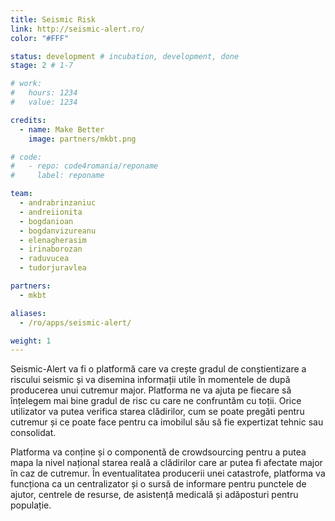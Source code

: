 ```yaml
---
title: Seismic Risk
link: http://seismic-alert.ro/
color: "#FFF"

status: development # incubation, development, done
stage: 2 # 1-7

# work:
#   hours: 1234
#   value: 1234

credits:
  - name: Make Better
    image: partners/mkbt.png

# code:
#   - repo: code4romania/reponame
#     label: reponame

team:
  - andrabrinzaniuc
  - andreiionita
  - bogdanioan
  - bogdanvizureanu
  - elenagherasim
  - irinaborozan
  - raduvucea
  - tudorjuravlea

partners:
  - mkbt

aliases:
  - /ro/apps/seismic-alert/

weight: 1
---
```

Seismic-Alert va fi o platformă care va crește gradul de conștientizare a riscului seismic și va disemina informații utile în momentele de după producerea unui cutremur major. Platforma ne va ajuta pe fiecare să înțelegem mai bine gradul de risc cu care ne confruntăm cu toții. Orice utilizator va putea verifica starea clădirilor, cum se poate pregăti pentru cutremur și ce poate face pentru ca imobilul său să fie expertizat tehnic sau consolidat.

Platforma va conține și o componentă de crowdsourcing pentru a putea mapa la nivel național starea reală a clădirilor care ar putea fi afectate major în caz de cutremur. În eventualitatea producerii unei catastrofe, platforma va funcționa ca un centralizator și o sursă de informare pentru punctele de ajutor, centrele de resurse, de asistență medicală și adăposturi pentru populație.

